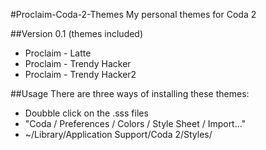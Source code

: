 #Proclaim-Coda-2-Themes
My personal themes for Coda 2

##Version 0.1 
(themes included)
* Proclaim - Latte
* Proclaim - Trendy Hacker
* Proclaim - Trendy Hacker2

##Usage
There are three ways of installing these themes:

* Doubble click on the .sss files
* "Coda / Preferences / Colors / Style Sheet / Import…"
* ~/Library/Application Support/Coda 2/Styles/